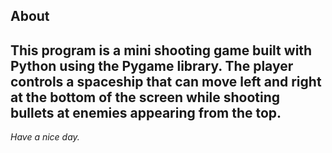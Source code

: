 ## About

**This program is a mini shooting game built with Python using the Pygame library.** The player controls a spaceship that can move left and right at the bottom of the screen while shooting bullets at enemies appearing from the top.
- 
*Have a nice day.*
